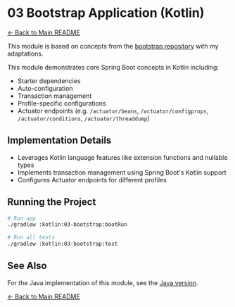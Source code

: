 # 03 Bootstrap Application (Kotlin)

[← Back to Main README](../../README.md)

This module is based on concepts from the [bootstrap repository](https://github.com/reactive-spring-book/bootstrap) with my adaptations.

This module demonstrates core Spring Boot concepts in Kotlin including:
- Starter dependencies 
- Auto-configuration
- Transaction management
- Profile-specific configurations
- Actuator endpoints (e.g. `/actuator/beans`, `/actuator/configprops`, `/actuator/conditions`, `/actuator/threaddump`)

## Implementation Details

- Leverages Kotlin language features like extension functions and nullable types
- Implements transaction management using Spring Boot's Kotlin support
- Configures Actuator endpoints for different profiles

## Running the Project

```bash
# Run app
./gradlew :kotlin:03-bootstrap:bootRun

# Run all tests
./gradlew :kotlin:03-bootstrap:test
```

## See Also

For the Java implementation of this module, see the [Java version](../../java/03-bootstrap).

[← Back to Main README](../../README.md)
